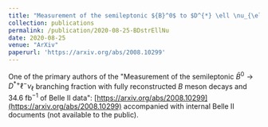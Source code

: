 ```yaml
---
title: "Measurement of the semileptonic ${B}^0$ to $D^{*} \ell \nu_{\ell}$ branching fraction with fully reconstructed $B$ meson decays and 34.6 fb$^{-1}$ of Belle II data."
collection: publications
permalink: /publication/2020-08-25-BDstrEllNu
date: 2020-08-25
venue: "ArXiv"
paperurl: 'https://arxiv.org/abs/2008.10299'
---
```


One of the primary authors of the "Measurement of the semileptonic $\bar{B}^0 \rightarrow D^{*+} \ell^{-} \nu_{\ell}$ branching fraction with fully reconstructed $B$ meson decays and 34.6 fb$^{-1}$ of Belle II data": [https://arxiv.org/abs/2008.10299](https://arxiv.org/abs/2008.10299) accompanied with internal Belle II documents (not available to the public).